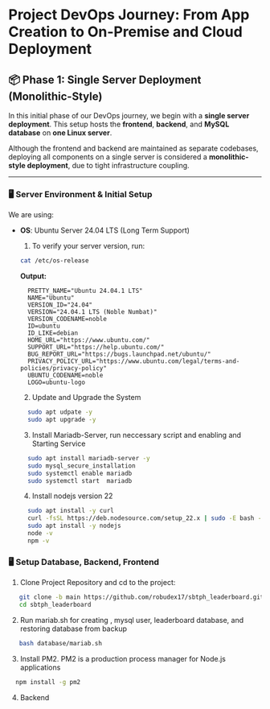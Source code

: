 # Project DevOps Journey: From App Creation to On-Premise and Cloud Deployment

## 📦 Phase 1: Single Server Deployment (Monolithic-Style)

In this initial phase of our DevOps journey, we begin with a **single server deployment**. This setup hosts the **frontend**, **backend**, and **MySQL database** on **one Linux server**.

Although the frontend and backend are maintained as separate codebases, deploying all components on a single server is considered a **monolithic-style deployment**, due to tight infrastructure coupling.

---

### 🖥️ Server Environment & Initial Setup

We are using:

- **OS**: Ubuntu Server 24.04 LTS (Long Term Support)

  1. To verify your server version, run:
  
  ```bash
  cat /etc/os-release
  ```
  **Output:**
  ```
    PRETTY_NAME="Ubuntu 24.04.1 LTS"
    NAME="Ubuntu"
    VERSION_ID="24.04"
    VERSION="24.04.1 LTS (Noble Numbat)"
    VERSION_CODENAME=noble
    ID=ubuntu
    ID_LIKE=debian
    HOME_URL="https://www.ubuntu.com/"
    SUPPORT_URL="https://help.ubuntu.com/"
    BUG_REPORT_URL="https://bugs.launchpad.net/ubuntu/"
    PRIVACY_POLICY_URL="https://www.ubuntu.com/legal/terms-and-policies/privacy-policy"
    UBUNTU_CODENAME=noble
    LOGO=ubuntu-logo
  ```
  
  2. Update and Upgrade the System 
  
  ```bash
    sudo apt udpate -y
    sudo apt upgrade -y
  ```
  
  3. Install Mariadb-Server,  run neccessary script  and enabling and Starting Service
  ```bash
    sudo apt install mariadb-server -y
    sudo mysql_secure_installation
    sudo systemctl enable mariadb
    sudo systemctl start  mariadb
  ```
  4. Install nodejs version 22
  ```bash
    sudo apt install -y curl
    curl -fsSL https://deb.nodesource.com/setup_22.x | sudo -E bash -
    sudo apt install -y nodejs
    node -v
    npm -v
  ``` 
### 🖥️ Setup Database, Backend, Frontend

1. Clone Project Repository and cd to the project:
  ```bash
     git clone -b main https://github.com/robudex17/sbtph_leaderboard.git
     cd sbtph_leaderboard
  ```
2. Run mariab.sh for creating , mysql user, leaderboard database, and restoring database from backup
  ```bash
     bash database/mariab.sh
  ```
3. Install PM2. PM2 is a production process manager for Node.js applications
  ```bash
    npm install -g pm2
  ```
4. Backend
   








